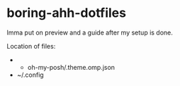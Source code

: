 # boring-ahh-dotfiles
Imma put on preview and a guide after my setup is done.

Location of files:
* - oh-my-posh/.theme.omp.json
* ~/.config
